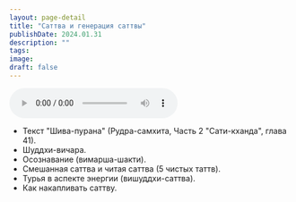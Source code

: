 ```yaml
---
layout: page-detail
title: "Саттва и генерация саттвы"
publishDate: 2024.01.31
description: ""
tags:
image:
draft: false
---
```


<audio title="2024.01.31 - Саттва и генерация саттвы.mp3" src="https://filer-api.advayta.org/v1.0/public/files/73563" controls=""></audio>

* Текст "Шива-пурана" (Рудра-самхита, Часть 2 "Сати-кханда", глава 41).
* Шуддхи-вичара.
* Осознавание (вимарша-шакти).
* Смешанная саттва и читая саттва (5 чистых таттв).
* Турья в аспекте энергии (вишуддхи-саттва).
* Как накапливать саттву.

  
